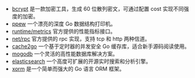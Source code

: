 - [bcrypt](https://pkg.go.dev/golang.org/x/crypto@v0.22.0/bcrypt#pkg-functions) 是一款加密工具，生成 60 位散列密文，可通过配置 cost 实现不同强度的加密。
- [ppew](https://github.com/davecgh/go-spew) 一个漂亮的深度 Go 数据结构打印机。
- [runtime/metrics](https://pkg.go.dev/runtime/metrics) 官方提供的性能指标接口。
- [net/rpc](https://pkg.go.dev/net/rpc#ServeCodec) 官方提供的 rpc 实现，支持 tcp 和 http 两种信道。
- [cache2go](https://github.com/muesli/cache2go) 一个基于定时器的并发安全 Go 缓存库，适合新手源码阅读使用。
- [mogodb](https://www.mongodb.com) 一个灵活的高性能数据库解决方案。
- [elasticsearch](https://www.elastic.co/) 一个高度可扩展的开源实时搜索和分析引擎。
- [xorm](https://xorm.io/zh/) 是一个简单而强大的 Go 语言 ORM 框架。
